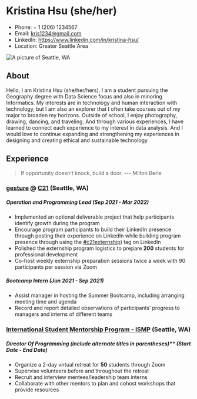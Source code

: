 # Kristina Hsu (she/her)

- Phone: + 1 (206) 1234567
- Email: kris1234@gmail.com
- LinkedIn: https://www.linkedin.com/in/kristina-hsu/
- Location: Greater Seattle Area 

![A picture of Seattle, WA](https://images.unsplash.com/photo-1502175353174-a7a70e73b362?ixlib=rb-1.2.1&ixid=MnwxMjA3fDB8MHxwaG90by1wYWdlfHx8fGVufDB8fHx8&auto=format&fit=crop&w=1126&q=80)


## About

Hello, I am Kristina Hsu (she/her/hers). I am a student pursuing the Geography degree with Data Science focus and also in minoring Informatics. My interests are in technology and human interaction with technology, but I am also an explorer that I often take courses out of my major to broaden my horizons. Outside of school, I enjoy photography, drawing, dancing, and traveling. And through various experiences, I have learned to connect each experience to my interest in data analysis. And I would love to continue expanding and strengthening my experiences in designing and creating ethical and sustainable technology.


## Experience 

> If opportunity doesn't knock, build a door. --- Milton Berle

### [gesture](https://www.linkedin.com/company/gesture-uw/) @ [C21](https://c21.washington.edu/) (Seattle, WA)

##### Operation and Programming Lead (Sep 2021 - Mar 2022)

- Implemented an optional deliverable project that help participants identify growth during the program 
- Encourage program participants to build their LinkedIn presence through posting their experience on LinkedIn while building program presence through using the [#c21externship](https://www.linkedin.com/search/results/content/?keywords=%23c21externship&origin=SWITCH_SEARCH_VERTICAL&sid=4s)) tag on LinkedIn
- Polished the externship program logistics to prepare **200** students for professional development
- Co-host weekly externship preparation sessions twice a week with 90 participants per session via Zoom

##### Bootcamp Intern (Jun 2021 - Sep 2021)

- Assist manager in hosting the Summer Bootcamp, including arranging meeting time and agenda
- Record and report detailed observations of participants’ progress to managers and interns of different teams


### [International Student Mentorship Program - ISMP](https://www.instagram.com/ismp_uw/) (Seattle, WA)

##### Director Of Programming (include alternate titles in parentheses)** (Start Date - End Date)

- Organize a 2-day virtual retreat for **50** students through Zoom
- Supervise volunteers before and throughout the retreat 
- Recruit and interview mentees/leadership team interns
- Collaborate with other mentors to plan and cohost workshops that provide resources